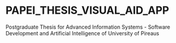 # PAPEI_THESIS_VISUAL_AID_APP
Postgraduate Thesis for Advanced Information Systems - Software Development and Artificial Intelligence of University of Pireaus
